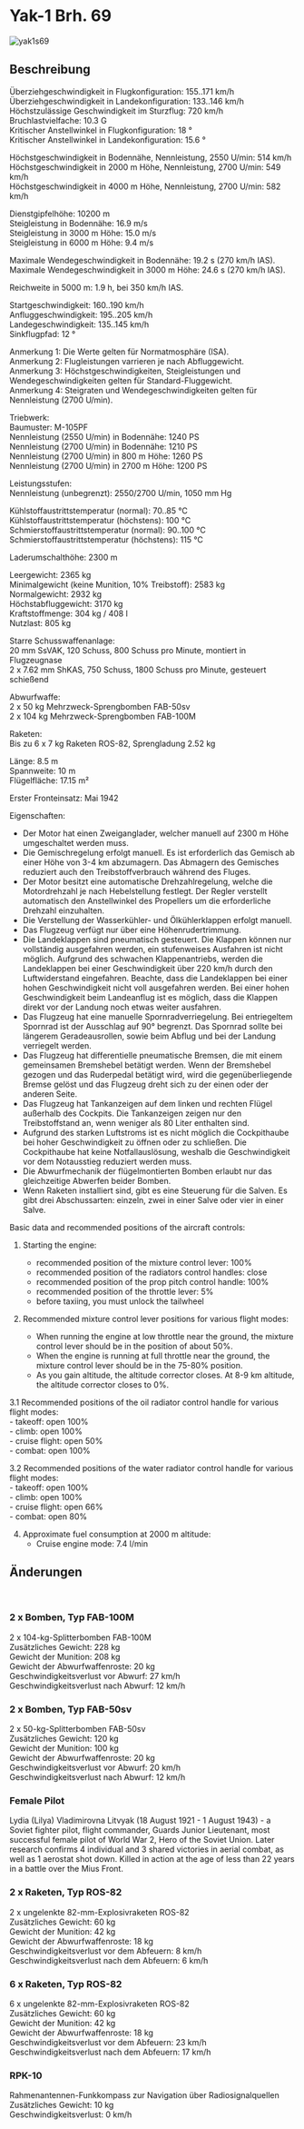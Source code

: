 # Yak-1 Brh. 69  
  
![yak1s69](../images/yak1s69.png)  
  
## Beschreibung  
  
Überziehgeschwindigkeit in Flugkonfiguration: 155..171 km/h  
Überziehgeschwindigkeit in Landekonfiguration: 133..146 km/h  
Höchstzulässige Geschwindigkeit im Sturzflug: 720 km/h  
Bruchlastvielfache: 10.3 G  
Kritischer Anstellwinkel in Flugkonfiguration: 18 °  
Kritischer Anstellwinkel in Landekonfiguration: 15.6 °  
  
Höchstgeschwindigkeit in Bodennähe, Nennleistung, 2550 U/min: 514 km/h  
Höchstgeschwindigkeit in 2000 m Höhe, Nennleistung, 2700 U/min: 549 km/h  
Höchstgeschwindigkeit in 4000 m Höhe, Nennleistung, 2700 U/min: 582 km/h  
  
Dienstgipfelhöhe: 10200 m  
Steigleistung in Bodennähe: 16.9 m/s  
Steigleistung in 3000 m Höhe: 15.0 m/s  
Steigleistung in 6000 m Höhe: 9.4 m/s  
  
Maximale Wendegeschwindigkeit in Bodennähe: 19.2 s (270 km/h IAS).  
Maximale Wendegeschwindigkeit in 3000 m Höhe: 24.6 s (270 km/h IAS).  
  
Reichweite in 5000 m: 1.9 h, bei 350 km/h IAS.  
  
Startgeschwindigkeit: 160..190 km/h  
Anfluggeschwindigkeit: 195..205 km/h  
Landegeschwindigkeit: 135..145 km/h  
Sinkflugpfad: 12 °  
  
Anmerkung 1: Die Werte gelten für Normatmosphäre (ISA).  
Anmerkung 2: Flugleistungen varrieren je nach Abfluggewicht.  
Anmerkung 3: Höchstgeschwindigkeiten, Steigleistungen und Wendegeschwindigkeiten gelten für Standard-Fluggewicht.  
Anmerkung 4: Steigraten und Wendegeschwindigkeiten gelten für Nennleistung (2700 U/min).  
  
Triebwerk:  
Baumuster: M-105PF  
Nennleistung (2550 U/min) in Bodennähe: 1240 PS  
Nennleistung (2700 U/min) in Bodennähe: 1210 PS  
Nennleistung (2700 U/min) in 800 m Höhe: 1260 PS  
Nennleistung (2700 U/min) in 2700 m Höhe: 1200 PS  
  
Leistungsstufen:  
Nennleistung (unbegrenzt): 2550/2700 U/min, 1050 mm Hg  
  
Kühlstoffaustrittstemperatur (normal): 70..85 °C  
Kühlstoffaustrittstemperatur (höchstens): 100 °C  
Schmierstoffaustrittstemperatur (normal): 90..100 °C  
Schmierstoffaustrittstemperatur (höchstens): 115 °C  
  
Laderumschalthöhe: 2300 m  
  
Leergewicht: 2365 kg  
Minimalgewicht (keine Munition, 10% Treibstoff): 2583 kg  
Normalgewicht: 2932 kg  
Höchstabfluggewicht: 3170 kg  
Kraftstoffmenge: 304 kg / 408 l  
Nutzlast: 805 kg  
  
Starre Schusswaffenanlage:  
20 mm SsVAK, 120 Schuss, 800 Schuss pro Minute, montiert in Flugzeugnase  
2 x 7.62 mm ShKAS, 750 Schuss, 1800 Schuss pro Minute, gesteuert schießend  
  
Abwurfwaffe:  
2 x 50 kg Mehrzweck-Sprengbomben FAB-50sv  
2 x 104 kg Mehrzweck-Sprengbomben FAB-100M  
  
Raketen:  
Bis zu 6 x 7 kg Raketen ROS-82, Sprengladung 2.52 kg  
  
Länge: 8.5 m  
Spannweite: 10 m  
Flügelfläche: 17.15 m²  
  
Erster Fronteinsatz: Mai 1942  
  
Eigenschaften:  
- Der Motor hat einen Zweiganglader, welcher manuell auf 2300 m Höhe umgeschaltet werden muss.  
- Die Gemischregelung erfolgt manuell. Es ist erforderlich das Gemisch ab einer Höhe von 3-4 km abzumagern. Das Abmagern des Gemisches reduziert auch den Treibstoffverbrauch während des Fluges.  
- Der Motor besitzt eine automatische Drehzahlregelung, welche die Motordrehzahl je nach Hebelstellung festlegt. Der Regler verstellt automatisch den Anstellwinkel des Propellers um die erforderliche Drehzahl einzuhalten.  
- Die Verstellung der Wasserkühler- und Ölkühlerklappen erfolgt manuell.  
- Das Flugzeug verfügt nur über eine Höhenrudertrimmung.  
- Die Landeklappen sind pneumatisch gesteuert. Die Klappen können nur vollständig ausgefahren werden, ein stufenweises Ausfahren ist nicht möglich. Aufgrund des schwachen Klappenantriebs, werden die Landeklappen bei einer Geschwindigkeit über 220 km/h durch den Luftwiderstand eingefahren. Beachte, dass die Landeklappen bei einer hohen Geschwindigkeit nicht voll ausgefahren werden. Bei einer hohen Geschwindigkeit beim Landeanflug ist es möglich, dass die Klappen direkt vor der Landung noch etwas weiter ausfahren.  
- Das Flugzeug hat eine manuelle Spornradverriegelung. Bei entriegeltem Spornrad ist der Ausschlag auf 90° begrenzt. Das Spornrad sollte bei längerem Geradeausrollen, sowie beim Abflug und bei der Landung verriegelt werden.  
- Das Flugzeug hat differentielle pneumatische Bremsen, die mit einem gemeinsamen Bremshebel betätigt werden. Wenn der Bremshebel gezogen und das Ruderpedal betätigt wird, wird die gegenüberliegende Bremse gelöst und das Flugzeug dreht sich zu der einen oder der anderen Seite.  
- Das Flugzeug hat Tankanzeigen auf dem linken und rechten Flügel außerhalb des Cockpits. Die Tankanzeigen zeigen nur den Treibstoffstand an, wenn weniger als 80 Liter enthalten sind.  
- Aufgrund des starken Luftstroms ist es nicht möglich die Cockpithaube bei hoher Geschwindigkeit zu öffnen oder zu schließen. Die Cockpithaube hat keine Notfallauslösung, weshalb die Geschwindigkeit vor dem Notausstieg reduziert werden muss.  
- Die Abwurfmechanik der flügelmontierten Bomben erlaubt nur das gleichzeitige Abwerfen beider Bomben.  
- Wenn Raketen installiert sind, gibt es eine Steuerung für die Salven. Es gibt drei Abschussarten: einzeln, zwei in einer Salve oder vier in einer Salve.  
  
Basic data and recommended positions of the aircraft controls:  
1. Starting the engine:  
	- recommended position of the mixture control lever: 100%  
	- recommended position of the radiators control handles: close  
	- recommended position of the prop pitch control handle: 100%  
	- recommended position of the throttle lever: 5%  
	- before taxiing, you must unlock the tailwheel  
  
2. Recommended mixture control lever positions for various flight modes:  
	- When running the engine at low throttle near the ground, the mixture control lever should be in the position of about 50%.  
	- When the engine is running at full throttle near the ground, the mixture control lever should be in the 75-80% position.  
	- As you gain altitude, the altitude corrector closes. At 8-9 km altitude, the altitude corrector closes to 0%.  
  
3.1 Recommended positions of the oil radiator control handle for various flight modes:  
	- takeoff: open 100%  
	- climb: open 100%  
	- cruise flight: open 50%  
	- combat: open 100%  
  
3.2 Recommended positions of the water radiator control handle for various flight modes:  
	- takeoff: open 100%  
	- climb: open 100%  
	- cruise flight: open 66%  
	- combat: open 80%  
  
4. Approximate fuel consumption at 2000 m altitude:  
	- Cruise engine mode: 7.4 l/min  
  
## Änderungen  
  ﻿
  
  
### 2 x Bomben, Typ FAB-100M  
  
2 x 104-kg-Splitterbomben FAB-100M  
Zusätzliches Gewicht: 228 kg  
Gewicht der Munition: 208 kg  
Gewicht der Abwurfwaffenroste: 20 kg  
Geschwindigkeitsverlust vor Abwurf: 27 km/h  
Geschwindigkeitsverlust nach Abwurf: 12 km/h  ﻿
  
  
### 2 x Bomben, Typ FAB-50sv  
  
2 x 50-kg-Splitterbomben FAB-50sv  
Zusätzliches Gewicht: 120 kg  
Gewicht der Munition: 100 kg  
Gewicht der Abwurfwaffenroste: 20 kg  
Geschwindigkeitsverlust vor Abwurf: 20 km/h  
Geschwindigkeitsverlust nach Abwurf: 12 km/h  ﻿
  
### Female Pilot  
  
Lydia (Lilya) Vladimirovna Litvyak (18 August 1921 - 1 August 1943) - a Soviet fighter pilot, flight commander, Guards Junior Lieutenant, most successful female pilot of World War 2, Hero of the Soviet Union. Later research confirms 4 individual and 3 shared victories in aerial combat, as well as 1 aerostat shot down. Killed in action at the age of less than 22 years in a battle over the Mius Front.  ﻿
  
  
### 2 x Raketen, Typ ROS-82  
  
2 x ungelenkte 82-mm-Explosivraketen ROS-82  
Zusätzliches Gewicht: 60 kg  
Gewicht der Munition: 42 kg  
Gewicht der Abwurfwaffenroste: 18 kg  
Geschwindigkeitsverlust vor dem Abfeuern: 8 km/h  
Geschwindigkeitsverlust nach dem Abfeuern: 6 km/h  ﻿
  
  
### 6 x Raketen, Typ ROS-82  
  
6 x ungelenkte 82-mm-Explosivraketen ROS-82  
Zusätzliches Gewicht: 60 kg  
Gewicht der Munition: 42 kg  
Gewicht der Abwurfwaffenroste: 18 kg  
Geschwindigkeitsverlust vor dem Abfeuern: 23 km/h  
Geschwindigkeitsverlust nach dem Abfeuern: 17 km/h  ﻿
  
  
### RPK-10  
  
Rahmenantennen-Funkkompass zur Navigation über Radiosignalquellen  
Zusätzliches Gewicht: 10 kg  
Geschwindigkeitsverlust: 0 km/h  